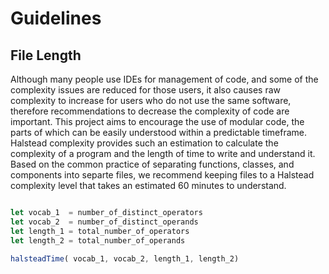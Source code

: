 # Guidelines

## File Length

Although many people use IDEs for management of code, and some of the complexity issues are reduced for those users, it also causes raw complexity to increase for users who do not use the same software, therefore recommendations to decrease the complexity of code are important. This project aims to encourage the use of modular code, the parts of which can be easily understood within a predictable timeframe. Halstead complexity provides such an estimation to calculate the complexity of a program and the length of time to write and understand it. Based on the common practice of separating functions, classes, and components into separte files, we recommend keeping files to a Halstead complexity level that takes an estimated 60 minutes to understand.

``` javascript

let vocab_1  = number_of_distinct_operators
let vocab_2  = number_of_distinct_operands
let length_1 = total_number_of_operators
let length_2 = total_number_of_operands

halsteadTime( vocab_1, vocab_2, length_1, length_2)

```
